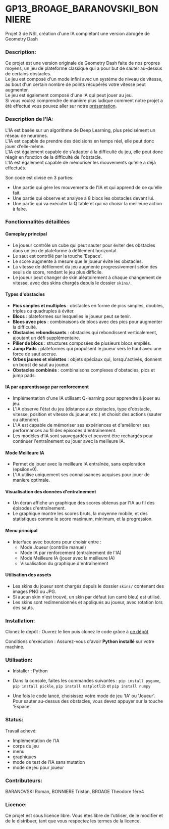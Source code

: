 # GP13_BROAGE_BARANOVSKII_BONNIERE
Projet 3 de NSI, création d'une IA complétant une version abrogée de Geometry Dash

### Description:
Ce projet est une version originale de Geometry Dash faite de nos propres moyens, un jeu de plateforme classique qui a pour but de sauter au-dessus de certains obstacles.  
Le jeu est composé d'un mode infini avec un système de niveau de vitesse, au bout d'un certain nombre de points récupérés votre vitesse peut augmenter.  
Le jeu est également composé d'une IA qui peut jouer au jeu.  
Si vous voulez comprendre de manière plus ludique comment notre projet a été effectué vous pouvez aller sur notre [présentation](https://www.canva.com/design/DAGoiJNdM-s/KyQ4uFQdJfXTI8LwMPUDhA/edit?utm_content=DAGoiJNdM-s&utm_campaign=designshare&utm_medium=link2&utm_source=sharebutton).
### Description de l'IA:  

L'IA est basée sur un algorithme de Deep Learning, plus précisément un réseau de neurones.  
L'IA est capable de prendre des décisions en temps réel, elle peut donc jouer d'elle-même.   
L'IA est également capable de s'adapter à la difficulté du jeu, elle peut donc réagir en fonction de la difficulté de l'obstacle.  
L'IA est également capable de mémoriser les mouvements qu'elle a déjà effectués.  

Son code est divisé en 3 parties:  
- Une partie qui gère les mouvements de l'IA et qui apprend de ce qu'elle fait.  
- Une partie qui observe et analyse à 8 blocs les obstacles devant lui.  
- Une partie qui va exécuter la Q table et qui va choisir la meilleure action à faire.  

### Fonctionnalités détaillées

#### Gameplay principal
- Le joueur contrôle un cube qui peut sauter pour éviter des obstacles dans un jeu de plateforme à défilement horizontal.
- Le saut est contrôlé par la touche 'Espace'.
- Le score augmente à mesure que le joueur évite les obstacles.
- La vitesse de défilement du jeu augmente progressivement selon des seuils de score, rendant le jeu plus difficile.
- Le joueur peut changer de skin aléatoirement à chaque changement de vitesse, avec des skins chargés depuis le dossier `skins/`.

#### Types d'obstacles
- **Pics simples et multiples** : obstacles en forme de pics simples, doubles, triples ou quadruples à éviter.
- **Blocs** : plateformes sur lesquelles le joueur peut se tenir.
- **Blocs avec pics** : combinaisons de blocs avec des pics pour augmenter la difficulté.
- **Obstacles rebondissants** : obstacles qui rebondissent verticalement, ajoutant un défi supplémentaire.
- **Pilier de blocs** : structures composées de plusieurs blocs empilés.
- **Jump Pads** : plateformes qui propulsent le joueur vers le haut avec une force de saut accrue.
- **Orbes jaunes et violettes** : objets spéciaux qui, lorsqu'activés, donnent un boost de saut au joueur.
- **Obstacles combinés** : combinaisons complexes d'obstacles, pics et jump pads.

#### IA par apprentissage par renforcement
- Implémentation d'une IA utilisant Q-learning pour apprendre à jouer au jeu.
- L'IA observe l'état du jeu (distance aux obstacles, type d'obstacle, vitesse, position et vitesse du joueur, etc.) et choisit des actions (sauter ou attendre).
- L'IA est capable de mémoriser ses expériences et d'améliorer ses performances au fil des épisodes d'entraînement.
- Les modèles d'IA sont sauvegardés et peuvent être rechargés pour continuer l'entraînement ou jouer avec la meilleure IA.

#### Mode Meilleure IA
- Permet de jouer avec la meilleure IA entraînée, sans exploration (epsilon=0).
- L'IA utilise uniquement ses connaissances acquises pour jouer de manière optimale.

#### Visualisation des données d'entraînement
- Un écran affiche un graphique des scores obtenus par l'IA au fil des épisodes d'entraînement.
- Le graphique montre les scores bruts, la moyenne mobile, et des statistiques comme le score maximum, minimum, et la progression.

#### Menu principal
- Interface avec boutons pour choisir entre :
  - Mode Joueur (contrôle manuel)
  - Mode IA par renforcement (entraînement de l'IA)
  - Mode Meilleure IA (jouer avec la meilleure IA)
  - Visualisation du graphique d'entraînement

#### Utilisation des assets
- Les skins du joueur sont chargés depuis le dossier `skins/` contenant des images PNG ou JPG.
- Si aucun skin n'est trouvé, un skin par défaut (un carré bleu) est utilisé.
- Les skins sont redimensionnés et appliqués au joueur, avec rotation lors des sauts.

### Installation:  
Clonez le dépôt : Ouvrez le lien puis clonez le code grâce à [ce dépôt](https://github.com/Arkunir/2024_2025_projet3_GP13_BROAGE_BARANOVSKII_BONNIERE)

Conditions d'exécution : Assurez-vous d'avoir **Python installé** sur votre machine.

### Utilisation:  
- Installer : Python

- Dans la console, faites les commandes suivantes : `pip install pygame`, `pip install pickle`, `pip install matplotlib` et `pip install numpy`

- Une fois le code lancé, choisissez votre mode de jeu 'IA' ou 'Joueur'. Pour sauter au-dessus des obstacles, vous devez appuyer sur la touche 'Espace'.  

### Status:  
Travail achevé:
- Implémentation de l'IA
- corps du jeu
- menu
- graphiques
- mode de test de l'IA sans mutation
- mode de jeu pour joueur

### Contributeurs:  

BARANOVSKI Roman, BONNIERE Tristan, BROAGE Theodore 1ère4

### Licence:  

Ce projet est sous licence libre. Vous êtes libre de l'utiliser, de le modifier et de le distribuer, tant que vous respectez les termes de la licence.
